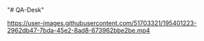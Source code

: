 "# QA-Desk" 


https://user-images.githubusercontent.com/51703321/195401223-2962db47-7bda-45e2-8ad8-673962bbe2be.mp4

